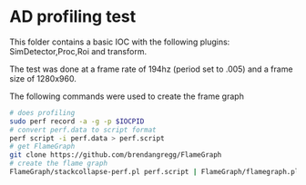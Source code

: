 # AD profiling test
This folder contains a basic IOC with the following plugins:
SimDetector,Proc,Roi and transform.

The test was done at a frame rate of 194hz (period set to .005) and a frame
size of 1280x960.

The following commands were used to create the frame graph
```bash
# does profiling
sudo perf record -a -g -p $IOCPID
# convert perf.data to script format
perf script -i perf.data > perf.script
# get FlameGraph
git clone https://github.com/brendangregg/FlameGraph
# create the flame graph
FlameGraph/stackcollapse-perf.pl perf.script | FlameGraph/flamegraph.pl > perf.svg
```
